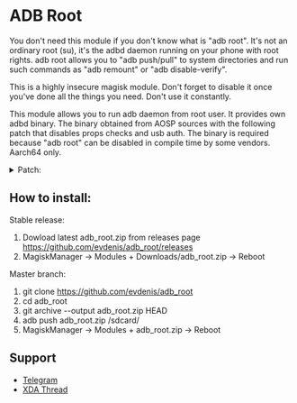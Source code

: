# ADB Root

You don't need this module if you don't know what is "adb root". It's not an
ordinary root (su), it's the adbd daemon running on your phone with root rights.
adb root allows you to "adb push/pull" to system directories and run such commands
as "adb remount" or "adb disable-verify".

This is a highly insecure magisk module.
Don't forget to disable it once you've done all the things you need.
Don't use it constantly.

This module allows you to run adb daemon from root user. It provides own adbd binary.
The binary obtained from AOSP sources with the following patch that disables props
checks and usb auth. The binary is required because "adb root" can be disabled
in compile time by some vendors. Aarch64 only.

<details>

<summary>Patch:</summary>

```diff
diff --git a/adb/daemon/main.cpp b/adb/daemon/main.cpp
index d064d0d..a520bfd 100644
--- a/adb/daemon/main.cpp
+++ b/adb/daemon/main.cpp
@@ -51,48 +51,11 @@
 static const char* root_seclabel = nullptr;
 
 static bool should_drop_capabilities_bounding_set() {
-#if defined(ALLOW_ADBD_ROOT)
-    if (__android_log_is_debuggable()) {
-        return false;
-    }
-#endif
-    return true;
+    return false;
 }
 
 static bool should_drop_privileges() {
-#if defined(ALLOW_ADBD_ROOT)
-    // The properties that affect `adb root` and `adb unroot` are ro.secure and
-    // ro.debuggable. In this context the names don't make the expected behavior
-    // particularly obvious.
-    //
-    // ro.debuggable:
-    //   Allowed to become root, but not necessarily the default. Set to 1 on
-    //   eng and userdebug builds.
-    //
-    // ro.secure:
-    //   Drop privileges by default. Set to 1 on userdebug and user builds.
-    bool ro_secure = android::base::GetBoolProperty("ro.secure", true);
-    bool ro_debuggable = __android_log_is_debuggable();
-
-    // Drop privileges if ro.secure is set...
-    bool drop = ro_secure;
-
-    // ... except "adb root" lets you keep privileges in a debuggable build.
-    std::string prop = android::base::GetProperty("service.adb.root", "");
-    bool adb_root = (prop == "1");
-    bool adb_unroot = (prop == "0");
-    if (ro_debuggable && adb_root) {
-        drop = false;
-    }
-    // ... and "adb unroot" lets you explicitly drop privileges.
-    if (adb_unroot) {
-        drop = true;
-    }
-
-    return drop;
-#else
-    return true; // "adb root" not allowed, always drop privileges.
-#endif // ALLOW_ADBD_ROOT
+    return false;
 }
 
 static void drop_privileges(int server_port) {
@@ -183,9 +146,7 @@ int adbd_main(int server_port) {
     // descriptor will always be open.
     adbd_cloexec_auth_socket();
 
-    if (ALLOW_ADBD_NO_AUTH && !android::base::GetBoolProperty("ro.adb.secure", false)) {
-        auth_required = false;
-    }
+    auth_required = false;
 
     adbd_auth_init();
 
diff --git a/adb/services.cpp b/adb/services.cpp
index 8518f2e..24f9def 100644
--- a/adb/services.cpp
+++ b/adb/services.cpp
@@ -78,12 +78,6 @@ void restart_root_service(int fd, void *cookie) {
         WriteFdExactly(fd, "adbd is already running as root\n");
         adb_close(fd);
     } else {
-        if (!__android_log_is_debuggable()) {
-            WriteFdExactly(fd, "adbd cannot run as root in production builds\n");
-            adb_close(fd);
-            return;
-        }
-
         android::base::SetProperty("service.adb.root", "1");
         WriteFdExactly(fd, "restarting adbd as root\n");
         adb_close(fd);
```

</details>

## How to install:

Stable release:
1. Dowload latest adb_root.zip from releases page
   https://github.com/evdenis/adb_root/releases
2. MagiskManager -> Modules + Downloads/adb_root.zip -> Reboot

Master branch:
1. git clone https://github.com/evdenis/adb_root
2. cd adb_root
3. git archive --output adb_root.zip HEAD
4. adb push adb_root.zip /sdcard/
5. MagiskManager -> Modules + adb_root.zip -> Reboot

## Support

- [Telegram](https://t.me/joinchat/GsJfBBaxozXvVkSJhm0IOQ)
- [XDA Thread](https://forum.xda-developers.com/apps/magisk/module-debugging-modules-adb-root-t4050041)
